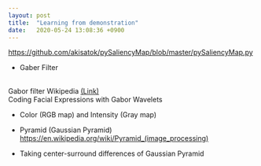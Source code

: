```yaml
---
layout: post
title:  "Learning from demonstration"
date:   2020-05-24 13:08:36 +0900
---
```


https://github.com/akisatok/pySaliencyMap/blob/master/pySaliencyMap.py

* Gaber Filter
<br>
Gabor filter Wikipedia <a href="https://en.wikipedia.org/wiki/Gabor_filter">(Link)</a>
<br>
Coding Facial Expressions with Gabor Wavelets <a href="https://zenodo.org/record/3430156#.XtbrlzozbIU"></a>

* Color (RGB map) and Intensity (Gray map)

* Pyramid (Gaussian Pyramid)
https://en.wikipedia.org/wiki/Pyramid_(image_processing)

* Taking center-surround differences of Gaussian Pyramid

